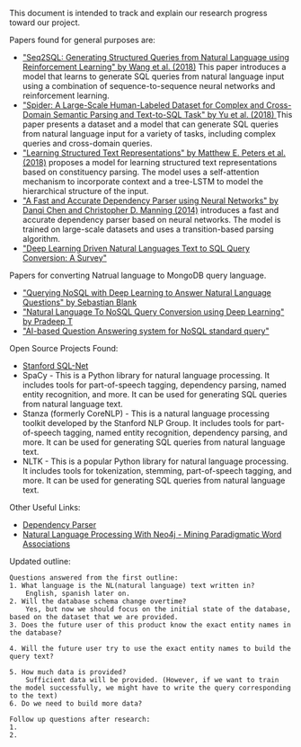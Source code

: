 This document is intended to track and explain our research progress toward our project. 

Papers found for general purposes are:

- ["Seq2SQL: Generating Structured Queries from Natural Language using Reinforcement Learning" by Wang et al. (2018)](https://arxiv.org/pdf/1709.00103.pdf)
    This paper introduces a model that learns to generate SQL queries from natural language input using a combination of sequence-to-sequence neural networks and reinforcement learning. 
- ["Spider: A Large-Scale Human-Labeled Dataset for Complex and Cross-Domain Semantic Parsing and Text-to-SQL Task" by Yu et al. (2018) ](https://aclanthology.org/D18-1425.pdf)
    This paper presents a dataset and a model that can generate SQL queries from natural language input for a variety of tasks, including complex queries and cross-domain queries.
- ["Learning Structured Text Representations" by Matthew E. Peters et al. (2018)](https://arxiv.org/pdf/2201.00490.pdf) proposes a model for learning structured text representations based on constituency parsing. The model uses a self-attention mechanism to incorporate context and a tree-LSTM to model the hierarchical structure of the input.
- ["A Fast and Accurate Dependency Parser using Neural Networks" by Danqi Chen and Christopher D. Manning (2014)](https://aclanthology.org/D14-1082.pdf) introduces a fast and accurate dependency parser based on neural networks. The model is trained on large-scale datasets and uses a transition-based parsing algorithm.
- ["Deep Learning Driven Natural Languages Text to SQL Query Conversion: A Survey"](https://arxiv.org/pdf/2208.04415.pdf)

Papers for converting Natrual language to MongoDB query language.

- ["Querying NoSQL with Deep Learning to Answer Natural Language Questions" by Sebastian Blank](https://www.researchgate.net/publication/329466362_Querying_NoSQL_with_Deep_Learning_to_Answer_Natural_Language_Questions)
- ["Natural Language To NoSQL Query Conversion using Deep Learning" by Pradeep T](https://deliverypdf.ssrn.com/delivery.php?ID=977064095013107093127003094097009104019054002084028050101111093093119017004111103011043053098015118055007099029119118094090027019055041077011069094115100104109081019042085031009081106064086027100090107088086006075023084026065122091106121069074109117106&EXT=pdf&INDEX=TRUE) 
- ["AI-based Question Answering system for NoSQL standard query"](https://ceur-ws.org/Vol-3058/Paper-088.pdf)



Open Source Projects Found:

- [Stanford SQL-Net](https://github.com/stanfordnlp/stanfordnlp)
- SpaCy - This is a Python library for natural language processing. It includes tools for part-of-speech tagging, dependency parsing, named entity recognition, and more. It can be used for generating SQL queries from natural language text.
- Stanza (formerly CoreNLP) - This is a natural language processing toolkit developed by the Stanford NLP Group. It includes tools for part-of-speech tagging, named entity recognition, dependency parsing, and more. It can be used for generating SQL queries from natural language text.
- NLTK - This is a popular Python library for natural language processing. It includes tools for tokenization, stemming, part-of-speech tagging, and more. It can be used for generating SQL queries from natural language text.

Other Useful Links:

- [Dependency Parser](https://www.quora.com/Natural-Language-Processing-What-are-some-of-the-best-libraries-starting-points-in-Ruby-for-translating-an-English-sentence-question-to-an-SQL-query-or-NoSQL-map-reduce)
- [Natural Language Processing With Neo4j - Mining Paradigmatic Word Associations](https://www.lyonwj.com/blog/nlp-with-neo4j)



Updated outline:

    Questions answered from the first outline:
    1. What language is the NL(natural language) text written in?
        English, spanish later on.
    2. Will the database schema change overtime?
        Yes, but now we should focus on the initial state of the database, based on the dataset that we are provided.
    3. Does the future user of this product know the exact entity names in the database?

    4. Will the future user try to use the exact entity names to build the query text?

    5. How much data is provided? 
        Sufficient data will be provided. (However, if we want to train the model successfully, we might have to write the query corresponding to the text)
    6. Do we need to build more data?

    Follow up questions after research:
    1.
    2. 




